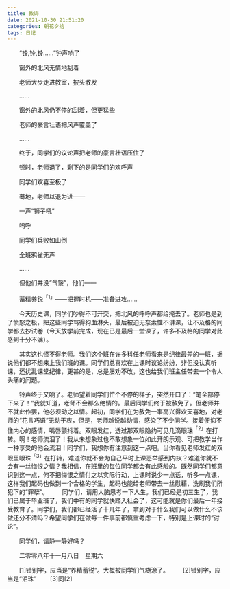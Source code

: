 ```yaml
---
title: 教诲
date: 2021-10-30 21:51:20
categories: 朝花夕拾
tags: 日记
---
```


&emsp;&emsp;“铃,铃,铃......”钟声响了

&emsp;&emsp;窗外的北风无情地刮着

&emsp;&emsp;老师大步走进教室，披头散发

&emsp;&emsp;......
<!--more-->
&emsp;&emsp;窗外的北风仍不停的刮着，但更猛些

&emsp;&emsp;老师的豪言壮语把风声覆盖了

&emsp;&emsp;......

&emsp;&emsp;终于，同学们的议论声把老师的豪言壮语压住了

&emsp;&emsp;顿时，老师退了，剩下的是同学们的欢呼声

&emsp;&emsp;同学们欢喜至极了

&emsp;&emsp;蓦地，老师以退为进——

&emsp;&emsp;一声“狮子吼”

&emsp;&emsp;呜呼

&emsp;&emsp;同学们兵败如山倒

&emsp;&emsp;全班鸦雀无声

&emsp;&emsp;......

&emsp;&emsp;但他们并没“气馁”，他们——

&emsp;&emsp;蓄精养锐<sup>「1」</sup>——把握时机——准备进攻......

&emsp;&emsp;今天历史课，同学们吵得不可开交，把北风的呼呼声都给掩去了。老师也是到了愤怒之极，把这些同学骂得狗血淋头，最后被迫无奈索性不讲课，让不及格的同学都去抄试卷（今天放学前完成，现在已是最后一堂课了，许多不及格的同学对此感到十分不满）。

&emsp;&emsp;其实这也怪不得老师。我们这个班在许多科任老师看来是纪律最差的一班，据说他们都不想来上我们班的课。同学们总喜欢在上课时议论纷纷，非但没认真听课，还扰乱课堂纪律，更甚的是，总是屡劝不改，这也给我们班主任带去一个令人头痛的问题。

&emsp;&emsp;铃声终于又响了。老师望着同学们忙个不停的样子，突然开口了：“笔全部停下来了！”我就知道，老师不会那么绝情的。最后同学们终于被赦免了。但老师并不就此作罢，他必须动之以情。起初，同学们在为赦免一事高兴得欢天喜地，对老师的“花言巧语”无动于衷，但是，老师越说越动情，感染了不少同学。接着便抑不住内心的感情，嘴唇颤抖着。双眼发红，透过那双眼隐约可见几滴眼珠<sup>「2」</sup>在打转。啊！老师流泪了！我从未想象过也不敢想象一位如此开朗乐观、可把教学当作一种享受的他会流泪！同学们，我想你有注意到这一点吧。当你看见老师发红的双眼里眼珠<sup>「3」</sup>在打转，难道你就不会为自己平时上课恶举感到内疚？难道你就不会有一丝悔恨之情？我相信，在班里的每位同学都会有此感触的。既然同学们都意识到这一点，何不把悔恨之情付之以实际行动，上课时说少一点话，听多一点课，这样我们起码也做到一个合格的学生，起码也能给老师带去一丝慰藉，洗刷我们所犯下的“罪孽”。
&emsp;&emsp;同学们，请用大脑思考一下人生。我们已经是初三生了，我们已属于毕业班了，我们中有的同学就快踏入社会了，这可能就是你们最后一年接受教育了。同学们，我们都已经活了十几年了，拿到对于什么我们可以做什么不该做还分不清吗？希望同学们在做每一件事前都慎重考虑一下，特别是上课时的“讨论”。

&emsp;&emsp;同学们，请静一静好吗？

&emsp;&emsp;二零零八年十一月八日&emsp;星期六

&emsp;&emsp;[1]错别字，应当是“养精蓄锐”。大概被同学们气糊涂了。
&emsp;&emsp;[2]错别字，应当是“泪珠”
&emsp;&emsp;[3]同[2]
